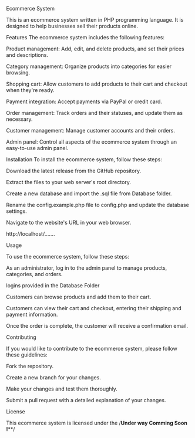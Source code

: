 Ecommerce System



This is an ecommerce system written in PHP programming language. It is designed to help businesses sell their products online.

Features
The ecommerce system includes the following features:

Product management: Add, edit, and delete products, and set their prices and descriptions.


Category management: Organize products into categories for easier browsing.


Shopping cart: Allow customers to add products to their cart and checkout when they're ready.

Payment integration: Accept payments via PayPal or credit card.


Order management: Track orders and their statuses, and update them as necessary.

Customer management: Manage customer accounts and their orders.


Admin panel: Control all aspects of the ecommerce system through an easy-to-use admin panel.


Installation
To install the ecommerce system, follow these steps:


Download the latest release from the GitHub repository.


Extract the files to your web server's root directory.


Create a new database and import the .sql file from Database folder.

Rename the config.example.php file to config.php and update the database settings.


Navigate to the website's URL in your web browser.

http://localhost/.......

Usage

To use the ecommerce system, follow these steps:


As an administrator, log in to the admin panel to manage products, categories, and orders.

logins provided in the Database Folder

Customers can browse products and add them to their cart.

Customers can view their cart and checkout, entering their shipping and payment information.

Once the order is complete, the customer will receive a confirmation email.

Contributing

If you would like to contribute to the ecommerce system, please follow these guidelines:


Fork the repository.

Create a new branch for your changes.

Make your changes and test them thoroughly.

Submit a pull request with a detailed explanation of your changes.

License

This ecommerce system is licensed under the /****Under way Comming Soon !******/

